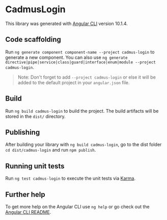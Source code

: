# CadmusLogin

This library was generated with [Angular CLI](https://github.com/angular/angular-cli) version 10.1.4.

## Code scaffolding

Run `ng generate component component-name --project cadmus-login` to generate a new component. You can also use `ng generate directive|pipe|service|class|guard|interface|enum|module --project cadmus-login`.
> Note: Don't forget to add `--project cadmus-login` or else it will be added to the default project in your `angular.json` file. 

## Build

Run `ng build cadmus-login` to build the project. The build artifacts will be stored in the `dist/` directory.

## Publishing

After building your library with `ng build cadmus-login`, go to the dist folder `cd dist/cadmus-login` and run `npm publish`.

## Running unit tests

Run `ng test cadmus-login` to execute the unit tests via [Karma](https://karma-runner.github.io).

## Further help

To get more help on the Angular CLI use `ng help` or go check out the [Angular CLI README](https://github.com/angular/angular-cli/blob/master/README.md).
